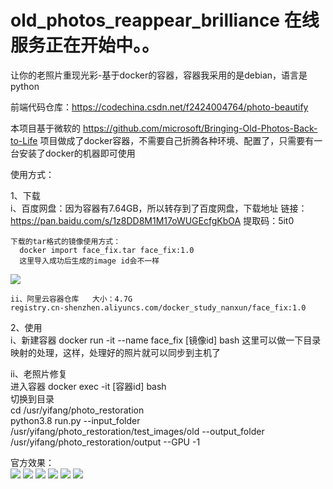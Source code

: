 # old_photos_reappear_brilliance  在线服务正在开始中。。
让你的老照片重现光彩-基于docker的容器，容器我采用的是debian，语言是python

前端代码仓库：https://codechina.csdn.net/f2424004764/photo-beautify

本项目基于微软的 https://github.com/microsoft/Bringing-Old-Photos-Back-to-Life 项目做成了docker容器，不需要自己折腾各种环境、配置了，只需要有一台安装了docker的机器即可使用

使用方式：

  1、下载   
    i、百度网盘：因为容器有7.64GB，所以转存到了百度网盘，下载地址
      链接：https://pan.baidu.com/s/1z8DD8M1M17oWUGEcfgKbOA 
      提取码：5it0 
    
    下载的tar格式的镜像使用方式：
      docker import face_fix.tar face_fix:1.0
      这里导入成功后生成的image id会不一样
![](http://cdn.fologde.com/%E5%BE%AE%E4%BF%A1%E5%9B%BE%E7%89%87_20201217180425.png)
  
    ii、阿里云容器仓库   大小：4.7G
    registry.cn-shenzhen.aliyuncs.com/docker_study_nanxun/face_fix:1.0
    
  2、使用   
  i、新建容器
      docker run -it --name face_fix [镜像id] bash
      这里可以做一下目录映射的处理，这样，处理好的照片就可以同步到主机了
         
   ii、老照片修复   
      进入容器  docker exec -it [容器id] bash   
      切换到目录   
        cd /usr/yifang/photo_restoration  
      python3.8 run.py --input_folder /usr/yifang/photo_restoration/test_images/old --output_folder /usr/yifang/photo_restoration/output --GPU -1


官方效果：   
  ![](http://cdn.fologde.com/face_pipeline.jpg)
  ![](http://cdn.fologde.com/face_fix/face.png)
  ![](http://cdn.fologde.com/face_fix/0001.jpg)
  ![](http://cdn.fologde.com/face_fix/pipeline.PNG)
  ![](http://cdn.fologde.com/face_fix/global.png)
  ![](http://cdn.fologde.com/face_fix/scratch_detection.png)
  
  
